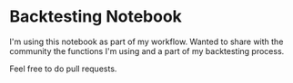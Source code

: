 # Backtesting Notebook

I'm using this notebook as part of my workflow.
Wanted to share with the community the functions I'm using and a part of my backtesting process.

Feel free to do pull requests.
